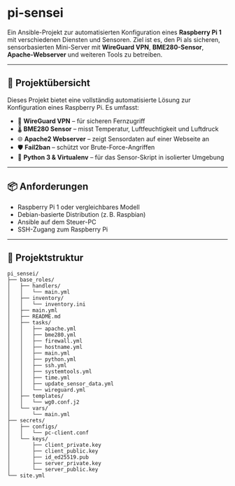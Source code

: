 # pi-sensei

Ein Ansible-Projekt zur automatisierten Konfiguration eines **Raspberry Pi 1** mit verschiedenen Diensten und Sensoren. Ziel ist es, den Pi als sicheren, sensorbasierten Mini-Server mit **WireGuard VPN**, **BME280-Sensor**, **Apache-Webserver** und weiteren Tools zu betreiben.

---

## 🧩 Projektübersicht

Dieses Projekt bietet eine vollständig automatisierte Lösung zur Konfiguration eines Raspberry Pi. Es umfasst:

- 🔐 **WireGuard VPN** – für sicheren Fernzugriff
- 🌡️ **BME280 Sensor** – misst Temperatur, Luftfeuchtigkeit und Luftdruck
- 🌐 **Apache2 Webserver** – zeigt Sensordaten auf einer Webseite an
- 🛡️ **Fail2ban** – schützt vor Brute-Force-Angriffen
- 🐍 **Python 3 & Virtualenv** – für das Sensor-Skript in isolierter Umgebung

---

## 📦 Anforderungen

- Raspberry Pi 1 oder vergleichbares Modell
- Debian-basierte Distribution (z. B. Raspbian)
- Ansible auf dem Steuer-PC
- SSH-Zugang zum Raspberry Pi

---

## 📁 Projektstruktur

```text
pi_sensei/
├── base_roles/
│   ├── handlers/
│   │   └── main.yml
│   ├── inventory/
│   │   └── inventory.ini
│   ├── main.yml
│   ├── README.md
│   ├── tasks/
│   │   ├── apache.yml
│   │   ├── bme280.yml
│   │   ├── firewall.yml
│   │   ├── hostname.yml
│   │   ├── main.yml
│   │   ├── python.yml
│   │   ├── ssh.yml
│   │   ├── systemtools.yml
│   │   ├── time.yml
│   │   ├── update_sensor_data.yml
│   │   └── wireguard.yml
│   ├── templates/
│   │   └── wg0.conf.j2
│   └── vars/
│       └── main.yml
├── secrets/
│   ├── configs/
│   │   └── pc-client.conf
│   └── keys/
│       ├── client_private.key
│       ├── client_public.key
│       ├── id_ed25519.pub
│       ├── server_private.key
│       └── server_public.key
└── site.yml
